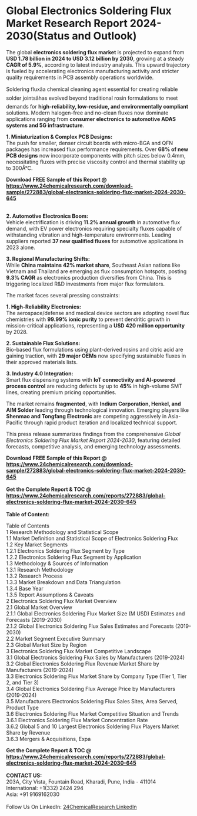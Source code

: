 <h1>Global Electronics Soldering Flux Market Research Report 2024-2030(Status and Outlook)</h1><p>The global <strong>electronics soldering flux market</strong> is projected to expand from <strong>USD 1.78 billion in 2024 to USD 3.12 billion by 2030</strong>, growing at a steady <strong>CAGR of 5.9%</strong>, according to latest industry analysis. This upward trajectory is fueled by accelerating electronics manufacturing activity and stricter quality requirements in PCB assembly operations worldwide.</p><p>Soldering fluxâa chemical cleaning agent essential for creating reliable solder jointsâhas evolved beyond traditional rosin formulations to meet demands for <strong>high-reliability, low-residue, and environmentally compliant</strong> solutions. Modern halogen-free and no-clean fluxes now dominate applications ranging from <strong>consumer electronics to automotive ADAS systems and 5G infrastructure</strong>.</p><p><strong>1. Miniaturization &amp; Complex PCB Designs:</strong><br>
The push for smaller, denser circuit boards with micro-BGA and QFN packages has increased flux performance requirements. Over <strong>68% of new PCB designs</strong> now incorporate components with pitch sizes below 0.4mm, necessitating fluxes with precise viscosity control and thermal stability up to 300Â°C.</p><div><b>Download FREE Sample of this Report @ 
            <a href="https://www.24chemicalresearch.com/download-sample/272883/global-electronics-soldering-flux-market-2024-2030-645">
            https://www.24chemicalresearch.com/download-sample/272883/global-electronics-soldering-flux-market-2024-2030-645</a></b></div><br><p><strong>2. Automotive Electronics Boom:</strong><br>
Vehicle electrification is driving <strong>11.2% annual growth</strong> in automotive flux demand, with EV power electronics requiring specialty fluxes capable of withstanding vibration and high-temperature environments. Leading suppliers reported <strong>37 new qualified fluxes</strong> for automotive applications in 2023 alone.</p><p><strong>3. Regional Manufacturing Shifts:</strong><br>
While <strong>China maintains 42% market share</strong>, Southeast Asian nations like Vietnam and Thailand are emerging as flux consumption hotspots, posting <strong>9.3% CAGR</strong> as electronics production diversifies from China. This is triggering localized R&amp;D investments from major flux formulators.</p><p>The market faces several pressing constraints:</p><p><strong>1. High-Reliability Electronics:</strong><br>
The aerospace/defense and medical device sectors are adopting novel flux chemistries with <strong>99.99% ionic purity</strong> to prevent dendritic growth in mission-critical applications, representing a <strong>USD 420 million opportunity</strong> by 2028.</p><p><strong>2. Sustainable Flux Solutions:</strong><br>
Bio-based flux formulations using plant-derived rosins and citric acid are gaining traction, with <strong>29 major OEMs</strong> now specifying sustainable fluxes in their approved materials lists.</p><p><strong>3. Industry 4.0 Integration:</strong><br>
Smart flux dispensing systems with <strong>IoT connectivity and AI-powered process control</strong> are reducing defects by up to <strong>45%</strong> in high-volume SMT lines, creating premium pricing opportunities.</p><p>The market remains <strong>fragmented</strong>, with <strong>Indium Corporation, Henkel, and AIM Solder</strong> leading through technological innovation. Emerging players like <strong>Shenmao and Tongfang Electronic</strong> are competing aggressively in Asia-Pacific through rapid product iteration and localized technical support.</p><p>This press release summarizes findings from the comprehensive <em>Global Electronics Soldering Flux Market Report 2024-2030</em>, featuring detailed forecasts, competitive analysis, and emerging technology assessments.</p><div><b>Download FREE Sample of this Report @ 
            <a href="https://www.24chemicalresearch.com/download-sample/272883/global-electronics-soldering-flux-market-2024-2030-645">
            https://www.24chemicalresearch.com/download-sample/272883/global-electronics-soldering-flux-market-2024-2030-645</a></b></div><br><div><b>Get the Complete Report & TOC @ 
            <a href="https://www.24chemicalresearch.com/reports/272883/global-electronics-soldering-flux-market-2024-2030-645">
            https://www.24chemicalresearch.com/reports/272883/global-electronics-soldering-flux-market-2024-2030-645</a></b></div><br>
            <b>Table of Content:</b><p>Table of Contents<br />
1 Research Methodology and Statistical Scope<br />
1.1 Market Definition and Statistical Scope of Electronics Soldering Flux<br />
1.2 Key Market Segments<br />
1.2.1 Electronics Soldering Flux Segment by Type<br />
1.2.2 Electronics Soldering Flux Segment by Application<br />
1.3 Methodology & Sources of Information<br />
1.3.1 Research Methodology<br />
1.3.2 Research Process<br />
1.3.3 Market Breakdown and Data Triangulation<br />
1.3.4 Base Year<br />
1.3.5 Report Assumptions & Caveats<br />
2 Electronics Soldering Flux Market Overview<br />
2.1 Global Market Overview<br />
2.1.1 Global Electronics Soldering Flux Market Size (M USD) Estimates and Forecasts (2019-2030)<br />
2.1.2 Global Electronics Soldering Flux Sales Estimates and Forecasts (2019-2030)<br />
2.2 Market Segment Executive Summary<br />
2.3 Global Market Size by Region<br />
3 Electronics Soldering Flux Market Competitive Landscape<br />
3.1 Global Electronics Soldering Flux Sales by Manufacturers (2019-2024)<br />
3.2 Global Electronics Soldering Flux Revenue Market Share by Manufacturers (2019-2024)<br />
3.3 Electronics Soldering Flux Market Share by Company Type (Tier 1, Tier 2, and Tier 3)<br />
3.4 Global Electronics Soldering Flux Average Price by Manufacturers (2019-2024)<br />
3.5 Manufacturers Electronics Soldering Flux Sales Sites, Area Served, Product Type<br />
3.6 Electronics Soldering Flux Market Competitive Situation and Trends<br />
3.6.1 Electronics Soldering Flux Market Concentration Rate<br />
3.6.2 Global 5 and 10 Largest Electronics Soldering Flux Players Market Share by Revenue<br />
3.6.3 Mergers & Acquisitions, Expa</p><div><b>Get the Complete Report & TOC @ 
            <a href="https://www.24chemicalresearch.com/reports/272883/global-electronics-soldering-flux-market-2024-2030-645">
            https://www.24chemicalresearch.com/reports/272883/global-electronics-soldering-flux-market-2024-2030-645</a></b></div><br><b>CONTACT US:</b><br>
            203A, City Vista, Fountain Road, Kharadi, Pune, India - 411014<br>
            International: +1(332) 2424 294<br>
            Asia: +91 9169162030 <br><br>
            Follow Us On LinkedIn: <a href="https://www.linkedin.com/company/24chemicalresearch/">24ChemicalResearch LinkedIn</a>
